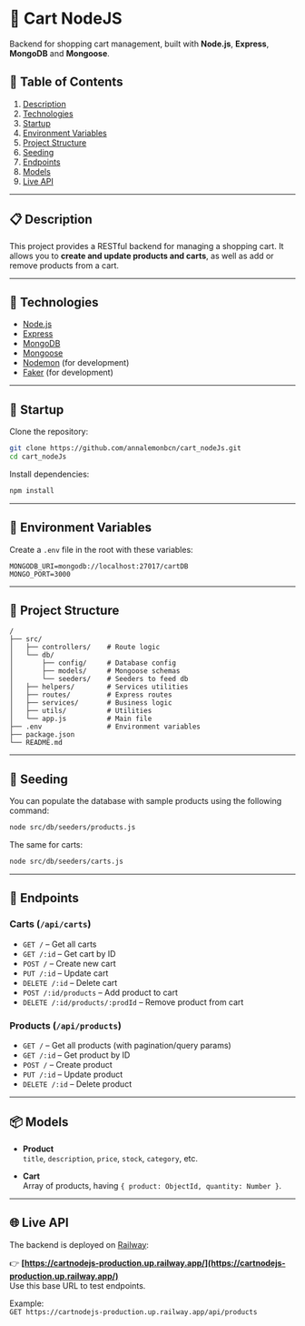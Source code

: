 # 🛒 Cart NodeJS

Backend for shopping cart management, built with **Node.js**, **Express**, **MongoDB** and **Mongoose**.

## 🚀 Table of Contents

1. [Description](#-description)
2. [Technologies](#-technologies)
3. [Startup](#-startup)
4. [Environment Variables](#-environment-variables)
5. [Project Structure](#-project-structure)
6. [Seeding](#-seeding)
7. [Endpoints](#-endpoints)
8. [Models](#-models)
9. [Live API](#-live-api)

---

## 📋 Description

This project provides a RESTful backend for managing a shopping cart. It allows you to **create and update products and carts**, as well as add or remove products from a cart.

---

## 🧰 Technologies

- [Node.js](https://nodejs.org/)  
- [Express](https://expressjs.com/)  
- [MongoDB](https://www.mongodb.com/)  
- [Mongoose](https://mongoosejs.com/)  
- [Nodemon](https://github.com/remy/nodemon) (for development)
- [Faker](https://fakerjs.dev/) (for development)

---

## 🔧 Startup

Clone the repository:

```bash
git clone https://github.com/annalemonbcn/cart_nodeJs.git
cd cart_nodeJs
```

Install dependencies:

```bash
npm install
```

---

## 🔑 Environment Variables

Create a `.env` file in the root with these variables:

```
MONGODB_URI=mongodb://localhost:27017/cartDB
MONGO_PORT=3000
```

---

## 📂 Project Structure

```
/
├── src/
│   ├── controllers/    # Route logic
│   └── db/             
│       ├── config/     # Database config
│       ├── models/     # Mongoose schemas
│       └── seeders/    # Seeders to feed db
│   ├── helpers/        # Services utilities
│   ├── routes/         # Express routes
│   ├── services/       # Business logic
│   ├── utils/          # Utilities
│   └── app.js          # Main file
├── .env                # Environment variables
├── package.json
└── README.md
```

---

## 🌱 Seeding

You can populate the database with sample products using the following command:

```bash
node src/db/seeders/products.js
```

The same for carts:

```bash
node src/db/seeders/carts.js
```

---

## 🧭 Endpoints

### Carts (`/api/carts`)
- `GET /` – Get all carts
- `GET /:id` – Get cart by ID
- `POST /` – Create new cart
- `PUT /:id` – Update cart
- `DELETE /:id` – Delete cart
- `POST /:id/products` – Add product to cart
- `DELETE /:id/products/:prodId` – Remove product from cart

### Products (`/api/products`)
- `GET /` – Get all products (with pagination/query params)
- `GET /:id` – Get product by ID
- `POST /` – Create product
- `PUT /:id` – Update product
- `DELETE /:id` – Delete product

---

## 📦 Models

- **Product**  
  `title`, `description`, `price`, `stock`, `category`, etc.

- **Cart**  
  Array of products, having `{ product: ObjectId, quantity: Number }`.

---

## 🌐 Live API

The backend is deployed on [Railway](https://railway.app/):

👉 **[https://cartnodejs-production.up.railway.app/](https://cartnodejs-production.up.railway.app/)**  
Use this base URL to test endpoints.

Example:  
`GET https://cartnodejs-production.up.railway.app/api/products`
